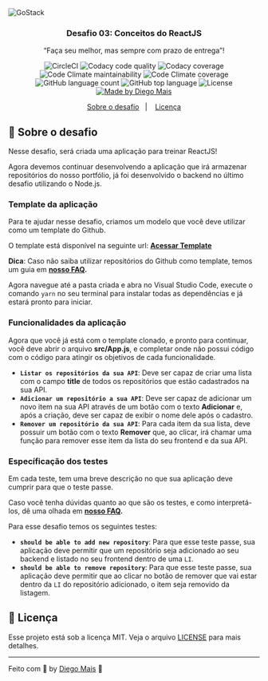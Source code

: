 <img alt="GoStack" src="https://storage.googleapis.com/golden-wind/bootcamp-gostack/header-desafios.png" />

<h3 align="center">
  Desafio 03: Conceitos do ReactJS
</h3>

<p align="center">“Faça seu melhor, mas sempre com prazo de entrega”!</blockquote>

<p align="center">
  <img alt="CircleCI" src="https://circleci.com/gh/diegomais/gostack-conceitos-reactjs.svg?style=shield&circle-token=02175be186bdd53dd90c9a4f4eb103949e1ec557" />
  
  <img alt="Codacy code quality" src="https://app.codacy.com/project/badge/Grade/d6ab63071323458092261a1c33f66695" />
  
  <img alt="Codacy coverage" src="https://app.codacy.com/project/badge/Coverage/d6ab63071323458092261a1c33f66695" />
  
  <img alt="Code Climate maintainability" src="https://img.shields.io/codeclimate/maintainability-percentage/diegomais/gostack-conceitos-reactjs" />

  <img alt="Code Climate coverage" src="https://img.shields.io/codeclimate/coverage/diegomais/gostack-conceitos-reactjs" />

  <img alt="GitHub language count" src="https://img.shields.io/github/languages/count/diegomais/gostack-conceitos-reactjs">
  
  <img alt="GitHub top language" src="https://img.shields.io/github/languages/top/diegomais/gostack-conceitos-reactjs">
  
  <img alt="License" src="https://img.shields.io/github/license/diegomais/gostack-conceitos-reactjs">
  
  <a href="https://diegomais.github.io">
    <img alt="Made by Diego Mais" src="https://img.shields.io/badge/made%20by-Diego%20Mais-green">
  </a>
</p>

<p align="center">
  <a href="#rocket-sobre-o-desafio">Sobre o desafio</a>&nbsp;&nbsp;&nbsp;|&nbsp;&nbsp;&nbsp;
  <a href="#memo-licença">Licença</a>
</p>

## :rocket: Sobre o desafio

Nesse desafio, será criada uma aplicação para treinar ReactJS!

Agora devemos continuar desenvolvendo a aplicação que irá armazenar repositórios do nosso portfólio, já foi desenvolvido o backend no último desafio utilizando o Node.js.

### Template da aplicação

Para te ajudar nesse desafio, criamos um modelo que você deve utilizar como um template do Github.

O template está disponível na seguinte url: **[Acessar Template](https://github.com/Rocketseat/gostack-template-conceitos-reactjs)**

**Dica**: Caso não saiba utilizar repositórios do Github como template, temos um guia em **[nosso FAQ](https://github.com/Rocketseat/bootcamp-gostack-desafios/tree/master/faq-desafios).**

Agora navegue até a pasta criada e abra no Visual Studio Code, execute o comando `yarn` no seu terminal para instalar todas as dependências e já estará pronto para iniciar.

### Funcionalidades da aplicação

Agora que você já está com o template clonado, e pronto para continuar, você deve abrir o arquivo **src/App.js**, e completar onde não possui código com o código para atingir os objetivos de cada funcionalidade.

-   **`Listar os repositórios da sua API`**: Deve ser capaz de criar uma lista com o campo **title** de todos os repositórios que estão cadastrados na sua API.
-   **`Adicionar um repositório a sua API`**: Deve ser capaz de adicionar um novo item na sua API através de um botão com o texto **Adicionar** e, após a criação, deve ser capaz de exibir o nome dele após o cadastro.
-   **`Remover um repositório da sua API`**: Para cada item da sua lista, deve possuir um botão com o texto **Remover** que, ao clicar, irá chamar uma função para remover esse item da lista do seu frontend e da sua API.

### Específicação dos testes

Em cada teste, tem uma breve descrição no que sua aplicação deve cumprir para que o teste passe.

Caso você tenha dúvidas quanto ao que são os testes, e como interpretá-los, dê uma olhada em **[nosso FAQ](https://github.com/Rocketseat/bootcamp-gostack-desafios/tree/master/faq-desafios).**

Para esse desafio temos os seguintes testes:

-   **`should be able to add new repository`**: Para que esse teste passe, sua aplicação deve permitir que um repositório seja adicionado ao seu backend e listado no seu frontend dentro de uma `LI`.
-   **`should be able to remove repository`**: Para que esse teste passe, sua aplicação deve permitir que ao clicar no botão de remover que vai estar dentro da `LI` do repositório adicionado, o item seja removido da listagem.

## :memo: Licença

Esse projeto está sob a licença MIT. Veja o arquivo [LICENSE](LICENSE.md) para mais detalhes.

---

Feito com 💜 by [Diego Mais](https://diegomais.github.io) :wave:
